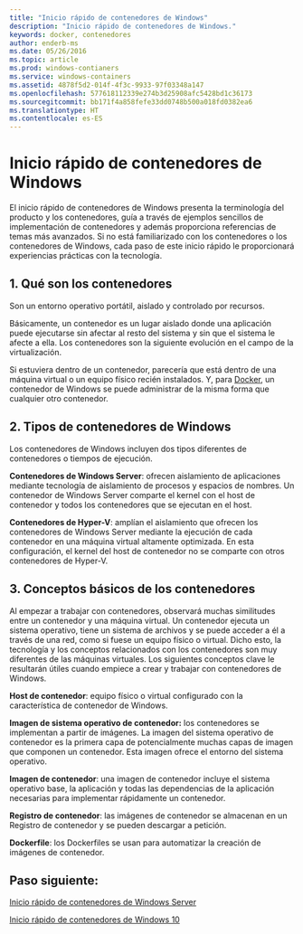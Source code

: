 ```yaml
---
title: "Inicio rápido de contenedores de Windows"
description: "Inicio rápido de contenedores de Windows."
keywords: docker, contenedores
author: enderb-ms
ms.date: 05/26/2016
ms.topic: article
ms.prod: windows-contianers
ms.service: windows-containers
ms.assetid: 4878f5d2-014f-4f3c-9933-97f03348a147
ms.openlocfilehash: 577618112339e274b3d25908afc5428bd1c36173
ms.sourcegitcommit: bb171f4a858fefe33dd0748b500a018fd0382ea6
ms.translationtype: HT
ms.contentlocale: es-ES
---
```

# <a name="windows-containers-quick-start"></a>Inicio rápido de contenedores de Windows

El inicio rápido de contenedores de Windows presenta la terminología del producto y los contenedores, guía a través de ejemplos sencillos de implementación de contenedores y además proporciona referencias de temas más avanzados. Si no está familiarizado con los contenedores o los contenedores de Windows, cada paso de este inicio rápido le proporcionará experiencias prácticas con la tecnología.

## <a name="1-what-are-containers"></a>1. Qué son los contenedores

Son un entorno operativo portátil, aislado y controlado por recursos.

Básicamente, un contenedor es un lugar aislado donde una aplicación puede ejecutarse sin afectar al resto del sistema y sin que el sistema le afecte a ella. Los contenedores son la siguiente evolución en el campo de la virtualización.

Si estuviera dentro de un contenedor, parecería que está dentro de una máquina virtual o un equipo físico recién instalados. Y, para [Docker](https://www.docker.com/), un contenedor de Windows se puede administrar de la misma forma que cualquier otro contenedor.

## <a name="2-windows-container-types"></a>2. Tipos de contenedores de Windows

Los contenedores de Windows incluyen dos tipos diferentes de contenedores o tiempos de ejecución.

**Contenedores de Windows Server**: ofrecen aislamiento de aplicaciones mediante tecnología de aislamiento de procesos y espacios de nombres. Un contenedor de Windows Server comparte el kernel con el host de contenedor y todos los contenedores que se ejecutan en el host.

**Contenedores de Hyper-V**: amplían el aislamiento que ofrecen los contenedores de Windows Server mediante la ejecución de cada contenedor en una máquina virtual altamente optimizada. En esta configuración, el kernel del host de contenedor no se comparte con otros contenedores de Hyper-V.

## <a name="3-container-fundamentals"></a>3. Conceptos básicos de los contenedores

Al empezar a trabajar con contenedores, observará muchas similitudes entre un contenedor y una máquina virtual. Un contenedor ejecuta un sistema operativo, tiene un sistema de archivos y se puede acceder a él a través de una red, como si fuese un equipo físico o virtual. Dicho esto, la tecnología y los conceptos relacionados con los contenedores son muy diferentes de las máquinas virtuales. Los siguientes conceptos clave le resultarán útiles cuando empiece a crear y trabajar con contenedores de Windows. 

**Host de contenedor**: equipo físico o virtual configurado con la característica de contenedor de Windows.

**Imagen de sistema operativo de contenedor:** los contenedores se implementan a partir de imágenes. La imagen del sistema operativo de contenedor es la primera capa de potencialmente muchas capas de imagen que componen un contenedor. Esta imagen ofrece el entorno del sistema operativo.

**Imagen de contenedor**: una imagen de contenedor incluye el sistema operativo base, la aplicación y todas las dependencias de la aplicación necesarias para implementar rápidamente un contenedor. 

**Registro de contenedor**: las imágenes de contenedor se almacenan en un Registro de contenedor y se pueden descargar a petición. 

**Dockerfile**: los Dockerfiles se usan para automatizar la creación de imágenes de contenedor.

## <a name="next-step"></a>Paso siguiente:

[Inicio rápido de contenedores de Windows Server](quick-start-windows-server.md)  

[Inicio rápido de contenedores de Windows 10](quick-start-windows-10.md)

